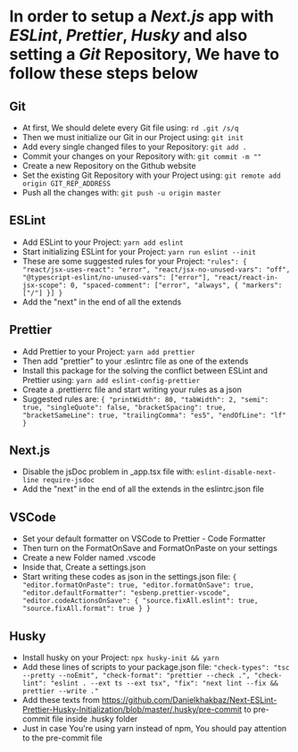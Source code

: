 # In order to setup a _Next.js_ app with _ESLint_, _Prettier_, _Husky_ and also setting a _Git_ Repository, We have to follow these steps below

## Git

- At first, We should delete every Git file using: `rd .git /s/q`
- Then we must initialize our Git in our Project using: `git init`
- Add every single changed files to your Repository: `git add .`
- Commit your changes on your Repository with: `git commit -m ""`
- Create a new Repository on the Github website
- Set the existing Git Repository with your Project using: `git remote add origin GIT_REP_ADDRESS`
- Push all the changes with: `git push -u origin master`

## ESLint

- Add ESLint to your Project: `yarn add eslint`
- Start initializing ESLint for your Project: `yarn run eslint --init`
- These are some suggested rules for your Project:
  `"rules": { "react/jsx-uses-react": "error", "react/jsx-no-unused-vars": "off", "@typescript-eslint/no-unused-vars": ["error"], "react/react-in-jsx-scope": 0, "spaced-comment": ["error", "always", { "markers": ["/"] }] }`
- Add the "next" in the end of all the extends

## Prettier

- Add Prettier to your Project: `yarn add prettier`
- Then add "prettier" to your .eslintrc file as one of the extends
- Install this package for the solving the conflict between ESLint and Prettier using: `yarn add eslint-config-prettier`
- Create a .prettierrc file and start writing your rules as a json
- Suggested rules are:
  `{ "printWidth": 80, "tabWidth": 2, "semi": true, "singleQuote": false, "bracketSpacing": true, "bracketSameLine": true, "trailingComma": "es5", "endOfLine": "lf" }`

## Next.js

- Disable the jsDoc problem in \_app.tsx file with: `eslint-disable-next-line require-jsdoc`
- Add the "next" in the end of all the extends in the eslintrc.json file

## VSCode

- Set your default formatter on VSCode to Prettier - Code Formatter
- Then turn on the FormatOnSave and FormatOnPaste on your settings
- Create a new Folder named .vscode
- Inside that, Create a settings.json
- Start writing these codes as json in the settings.json file:
  `{ "editor.formatOnPaste": true, "editor.formatOnSave": true, "editor.defaultFormatter": "esbenp.prettier-vscode", "editor.codeActionsOnSave": { "source.fixAll.eslint": true, "source.fixAll.format": true } }`

## Husky

- Install husky on your Project: `npx husky-init && yarn`
- Add these lines of scripts to your package.json file:
  `"check-types": "tsc --pretty --noEmit", "check-format": "prettier --check .", "check-lint": "eslint . --ext ts --ext tsx", "fix": "next lint --fix && prettier --write ."`
- Add these texts from <https://github.com/Danielkhakbaz/Next-ESLint-Prettier-Husky-Initialization/blob/master/.husky/pre-commit> to pre-commit file inside .husky folder
- Just in case You're using yarn instead of npm, You should pay attention to the pre-commit file
